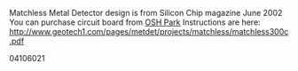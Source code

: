 Matchless Metal Detector design is from Silicon Chip magazine June 2002
You can purchase circuit board from [OSH Park](http://oshpark.com/shared_projects/C76DDtcE)
Instructions are here: 
http://www.geotech1.com/pages/metdet/projects/matchless/matchless300c.pdf


04106021
 
